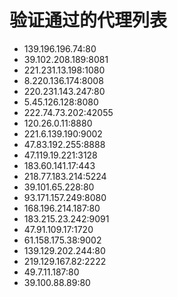 # 验证通过的代理列表

 - 139.196.196.74:80
 - 39.102.208.189:8081
 - 221.231.13.198:1080
 - 8.220.136.174:8008
 - 220.231.143.247:80
 - 5.45.126.128:8080
 - 222.74.73.202:42055
 - 120.26.0.11:8880
 - 221.6.139.190:9002
 - 47.83.192.255:8888
 - 47.119.19.221:3128
 - 183.60.141.17:443
 - 218.77.183.214:5224
 - 39.101.65.228:80
 - 93.171.157.249:8080
 - 168.196.214.187:80
 - 183.215.23.242:9091
 - 47.91.109.17:1720
 - 61.158.175.38:9002
 - 139.129.202.244:80
 - 219.129.167.82:2222
 - 49.7.11.187:80
 - 39.100.88.89:80
